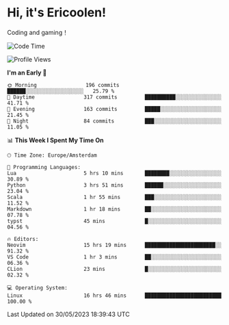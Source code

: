 # Hi, it's Ericoolen!
Coding and gaming！

<!--START_SECTION:waka-->
![Code Time](http://img.shields.io/badge/Code%20Time-832%20hrs%2024%20mins-blue)

![Profile Views](http://img.shields.io/badge/Profile%20Views-1-blue)

**I'm an Early 🐤** 

```text
🌞 Morning                196 commits         ██████░░░░░░░░░░░░░░░░░░░   25.79 % 
🌆 Daytime                317 commits         ██████████░░░░░░░░░░░░░░░   41.71 % 
🌃 Evening                163 commits         █████░░░░░░░░░░░░░░░░░░░░   21.45 % 
🌙 Night                  84 commits          ███░░░░░░░░░░░░░░░░░░░░░░   11.05 % 
```


📊 **This Week I Spent My Time On** 

```text
🕑︎ Time Zone: Europe/Amsterdam

💬 Programming Languages: 
Lua                      5 hrs 10 mins       ████████░░░░░░░░░░░░░░░░░   30.89 % 
Python                   3 hrs 51 mins       ██████░░░░░░░░░░░░░░░░░░░   23.04 % 
Scala                    1 hr 55 mins        ███░░░░░░░░░░░░░░░░░░░░░░   11.52 % 
Markdown                 1 hr 18 mins        ██░░░░░░░░░░░░░░░░░░░░░░░   07.78 % 
typst                    45 mins             █░░░░░░░░░░░░░░░░░░░░░░░░   04.56 % 

🔥 Editors: 
Neovim                   15 hrs 19 mins      ███████████████████████░░   91.32 % 
VS Code                  1 hr 3 mins         ██░░░░░░░░░░░░░░░░░░░░░░░   06.36 % 
CLion                    23 mins             █░░░░░░░░░░░░░░░░░░░░░░░░   02.32 % 

💻 Operating System: 
Linux                    16 hrs 46 mins      █████████████████████████   100.00 % 
```


 Last Updated on 30/05/2023 18:39:43 UTC
<!--END_SECTION:waka-->


